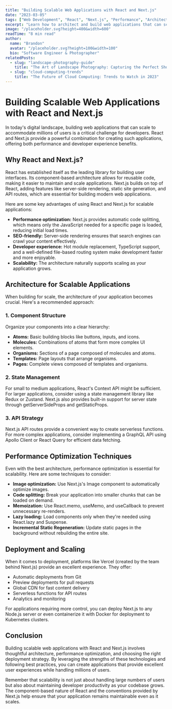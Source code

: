 ```yaml
---
title: "Building Scalable Web Applications with React and Next.js"
date: "2023-03-05"
tags: ["Web Development", "React", "Next.js", "Performance", "Architecture"]
excerpt: "Learn how to architect and build web applications that can scale to millions of users using React and Next.js."
image: "/placeholder.svg?height=400&width=600"
readTime: "8 min read"
author:
  name: "Brandon"
  avatar: "/placeholder.svg?height=100&width=100"
  bio: "Software Engineer & Photographer"
relatedPosts:
  - slug: "landscape-photography-guide"
    title: "The Art of Landscape Photography: Capturing the Perfect Shot"
  - slug: "cloud-computing-trends"
    title: "The Future of Cloud Computing: Trends to Watch in 2023"
---
```


# Building Scalable Web Applications with React and Next.js

In today's digital landscape, building web applications that can scale to accommodate millions of users is a critical challenge for developers. React and Next.js provide a powerful combination for creating such applications, offering both performance and developer experience benefits.

## Why React and Next.js?

React has established itself as the leading library for building user interfaces. Its component-based architecture allows for reusable code, making it easier to maintain and scale applications. Next.js builds on top of React, adding features like server-side rendering, static site generation, and API routes, which are essential for building modern web applications.

Here are some key advantages of using React and Next.js for scalable applications:

- **Performance optimization:** Next.js provides automatic code splitting, which means only the JavaScript needed for a specific page is loaded, reducing initial load times.
- **SEO-friendly:** Server-side rendering ensures that search engines can crawl your content effectively.
- **Developer experience:** Hot module replacement, TypeScript support, and a well-defined file-based routing system make development faster and more enjoyable.
- **Scalability:** The architecture naturally supports scaling as your application grows.

## Architecture for Scalable Applications

When building for scale, the architecture of your application becomes crucial. Here's a recommended approach:

### 1. Component Structure

Organize your components into a clear hierarchy:

- **Atoms:** Basic building blocks like buttons, inputs, and icons.
- **Molecules:** Combinations of atoms that form more complex UI elements.
- **Organisms:** Sections of a page composed of molecules and atoms.
- **Templates:** Page layouts that arrange organisms.
- **Pages:** Complete views composed of templates and organisms.

### 2. State Management

For small to medium applications, React's Context API might be sufficient. For larger applications, consider using a state management library like Redux or Zustand. Next.js also provides built-in support for server state through getServerSideProps and getStaticProps.

### 3. API Strategy

Next.js API routes provide a convenient way to create serverless functions. For more complex applications, consider implementing a GraphQL API using Apollo Client or React Query for efficient data fetching.

## Performance Optimization Techniques

Even with the best architecture, performance optimization is essential for scalability. Here are some techniques to consider:

- **Image optimization:** Use Next.js's Image component to automatically optimize images.
- **Code splitting:** Break your application into smaller chunks that can be loaded on demand.
- **Memoization:** Use React.memo, useMemo, and useCallback to prevent unnecessary re-renders.
- **Lazy loading:** Load components only when they're needed using React.lazy and Suspense.
- **Incremental Static Regeneration:** Update static pages in the background without rebuilding the entire site.

## Deployment and Scaling

When it comes to deployment, platforms like Vercel (created by the team behind Next.js) provide an excellent experience. They offer:

- Automatic deployments from Git
- Preview deployments for pull requests
- Global CDN for fast content delivery
- Serverless functions for API routes
- Analytics and monitoring

For applications requiring more control, you can deploy Next.js to any Node.js server or even containerize it with Docker for deployment to Kubernetes clusters.

## Conclusion

Building scalable web applications with React and Next.js involves thoughtful architecture, performance optimization, and choosing the right deployment strategy. By leveraging the strengths of these technologies and following best practices, you can create applications that provide excellent user experiences while handling millions of users.

Remember that scalability is not just about handling large numbers of users but also about maintaining developer productivity as your codebase grows. The component-based nature of React and the conventions provided by Next.js help ensure that your application remains maintainable even as it scales.
